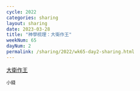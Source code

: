 ```yaml
---
cycle: 2022
categories: sharing
layout: sharing
date: 2023-03-28
title: "神學梳理：大衛作王"
weekNum: 65
dayNum: 2
permalink: /sharing/2022/wk65-day2-sharing.html
---
```


[大衛作王](https://eccseattle.github.io/media/sharing/2022/wk065/2023-03-28-bin.m4a)

`小錢`
